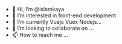 - 👋 Hi, I’m @islamkaya
- 👀 I’m interested in front-end development
- 🌱 I’m currently Vuejs Vuex Nodejs...
- 💞️ I’m looking to collaborate on ...
- 📫 How to reach me ...

<!---
islamkaya/islamkaya is a ✨ special ✨ repository because its `README.md` (this file) appears on your GitHub profile.
You can click the Preview link to take a look at your changes.
--->
